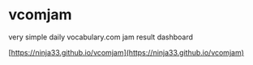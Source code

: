 # vcomjam
very simple daily vocabulary.com jam result dashboard

[https://ninja33.github.io/vcomjam](https://ninja33.github.io/vcomjam)
